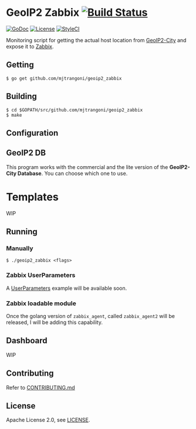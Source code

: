 # GeoIP2 Zabbix [![Build Status](https://travis-ci.org/mjtrangoni/geoip2_zabbix.svg)][travis]

[![GoDoc](https://godoc.org/github.com/mjtrangoni/geoip2_zabbix?status.svg)](https://godoc.org/github.com/mjtrangoni/geoip2_zabbix)
[![License](https://img.shields.io/badge/License-Apache%202.0-blue.svg)](https://raw.githubusercontent.com/mjtrangoni/geoip2_zabbix/master/LICENSE)
[![StyleCI](https://github.styleci.io/repos/107779392/shield?branch=master)](https://github.styleci.io/repos/107779392)

Monitoring script for getting the actual host location from 
[GeoIP2-City](https://www.maxmind.com/en/geoip2-city) and expose it to [Zabbix](https://www.zabbix.com/).

## Getting

```
$ go get github.com/mjtrangoni/geoip2_zabbix
```

## Building

```
$ cd $GOPATH/src/github.com/mjtrangoni/geoip2_zabbix
$ make
```

## Configuration


## GeoIP2 DB

This program works with the commercial and the lite version of the 
**GeoIP2-City Database**. You can choose which one to use.

# Templates

WIP

## Running

### Manually
```
$ ./geoip2_zabbix <flags>
```

### Zabbix UserParameters

A [UserParameters](https://www.zabbix.com/documentation/current/manual/config/items/userparameters) example will be available soon.

### Zabbix loadable module

Once the golang version of `zabbix_agent`, called `zabbix_agent2` will be released,
I will be adding this capability.

## Dashboard

WIP

## Contributing

Refer to [CONTRIBUTING.md](https://github.com/mjtrangoni/geoip2_zabbix/blob/master/CONTRIBUTING.md)

## License

Apache License 2.0, see [LICENSE](https://github.com/mjtrangoni/geoip2_zabbix/blob/master/LICENSE).

[travis]: https://travis-ci.org/mjtrangoni/geoip2_zabbix

